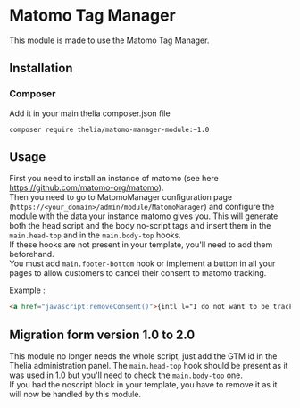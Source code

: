 # Matomo Tag Manager

This module is made to use the Matomo Tag Manager.

## Installation

### Composer

Add it in your main thelia composer.json file

```
composer require thelia/matomo-manager-module:~1.0
```

## Usage
First you need to install an instance of matomo (see here https://github.com/matomo-org/matomo). \
Then you need to go to MatomoManager configuration page (`https://<your_domain>/admin/module/MatomoManager`) 
and configure the module with the data your instance matomo gives you.
This will generate both the head script and the body no-script tags and insert them in the ```main.head-top``` and 
in the ```main.body-top``` hooks. \
If these hooks are not present in your template, you'll need to add them beforehand.\
You must add ```main.footer-bottom``` hook or implement a button in all your pages to allow customers to cancel their consent to matomo tracking.

Example : 
``` html
<a href="javascript:removeConsent()">{intl l="I do not want to be tracked anymore"}</a>
```

## Migration form version 1.0 to 2.0 
This module no longer needs the whole script, just add the GTM id in the Thelia administration panel. 
The ```main.head-top``` hook should be present as it was used in 1.0 but you'll need to check the ```main.body-top``` one.\
If you had the noscript block in your template, you have to remove it as it will now be handled by this module. 

